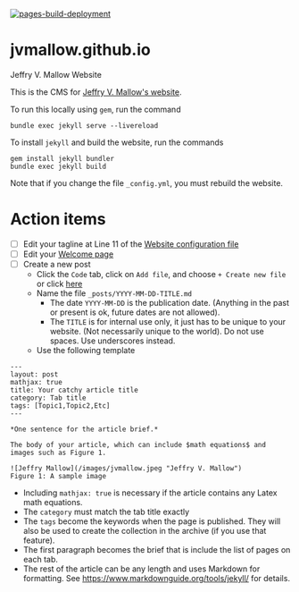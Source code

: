 [![pages-build-deployment](https://github.com/jvmallow/jvmallow.github.io/actions/workflows/pages/pages-build-deployment/badge.svg)](https://github.com/jvmallow/jvmallow.github.io/actions/workflows/pages/pages-build-deployment)

# jvmallow.github.io
Jeffry V. Mallow Website

This is the CMS for [Jeffry V. Mallow's website](https://jvmallow.github.io/).

To run this locally using `gem`, run the command

~~~
bundle exec jekyll serve --livereload
~~~

To install `jekyll` and build the website, run the commands

~~~
gem install jekyll bundler
bundle exec jekyll build
~~~

Note that if you change the file `_config.yml`, you must rebuild the website.

# Action items

- [ ] Edit your tagline at Line 11 of the [Website configuration file](https://github.com/jvmallow/jvmallow.github.io/edit/main/_config.yml)
- [ ] Edit your [Welcome page](https://github.com/jvmallow/jvmallow.github.io/edit/main/welcome.md)
- [ ] Create a new post
  * Click the `Code` tab, click on `Add file`, and choose `+ Create new file` or click [here](https://github.com/jvmallow/jvmallow.github.io/new/main)
  * Name the file `_posts/YYYY-MM-DD-TITLE.md`
    - The date `YYYY-MM-DD` is the publication date. (Anything in the past or present is ok, future dates are not allowed).
    - The `TITLE` is for internal use only, it just has to be unique to your website. (Not necessarily unique to the world). Do not use spaces. Use underscores instead.
  * Use the following template
~~~
---
layout: post
mathjax: true
title: Your catchy article title
category: Tab title
tags: [Topic1,Topic2,Etc]
---

*One sentence for the article brief.*

The body of your article, which can include $math equations$ and images such as Figure 1.

![Jeffry Mallow](/images/jvmallow.jpeg "Jeffry V. Mallow")
Figure 1: A sample image
~~~

* Including `mathjax: true` is necessary if the article contains any Latex math equations.
* The `category` must match the tab title exactly
* The `tags` become the keywords when the page is published.  They will also be used to create the collection in the archive (if you use that feature).
* The first paragraph becomes the brief that is include the list of pages on each tab.
* The rest of the article can be any length and uses Markdown for formatting. See https://www.markdownguide.org/tools/jekyll/ for details.
  

